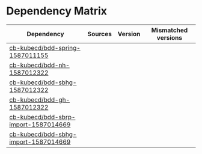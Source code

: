 # Dependency Matrix

Dependency | Sources | Version | Mismatched versions
---------- | ------- | ------- | -------------------
[cb-kubecd/bdd-spring-1587011155](https://github.com/cb-kubecd/bdd-spring-1587011155.git) |  | []() | 
[cb-kubecd/bdd-nh-1587012322](https://github.com/cb-kubecd/bdd-nh-1587012322.git) |  | []() | 
[cb-kubecd/bdd-sbhg-1587012322](https://github.com/cb-kubecd/bdd-sbhg-1587012322.git) |  | []() | 
[cb-kubecd/bdd-gh-1587012322](https://github.com/cb-kubecd/bdd-gh-1587012322.git) |  | []() | 
[cb-kubecd/bdd-sbrp-import-1587014669](https://github.com/cb-kubecd/bdd-sbrp-import-1587014669.git) |  | []() | 
[cb-kubecd/bdd-sbhg-import-1587014669](https://github.com/cb-kubecd/bdd-sbhg-import-1587014669.git) |  | []() | 
